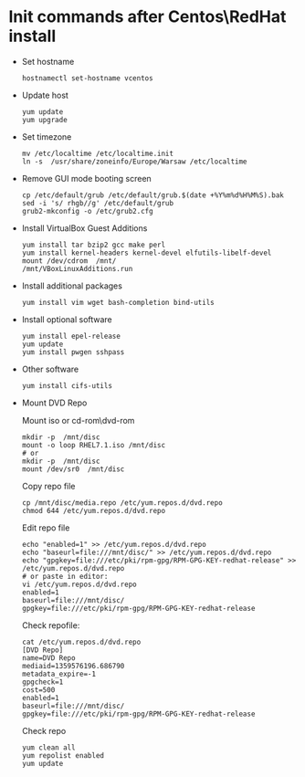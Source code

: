 # Init commands after Centos\RedHat install

- Set hostname

      hostnamectl set-hostname vcentos

- Update host

      yum update
      yum upgrade

- Set timezone

      mv /etc/localtime /etc/localtime.init
      ln -s  /usr/share/zoneinfo/Europe/Warsaw /etc/localtime

- Remove GUI mode booting screen

      cp /etc/default/grub /etc/default/grub.$(date +%Y%m%d%H%M%S).bak
      sed -i 's/ rhgb//g' /etc/default/grub
      grub2-mkconfig -o /etc/grub2.cfg

- Install VirtualBox Guest Additions

      yum install tar bzip2 gcc make perl
      yum install kernel-headers kernel-devel elfutils-libelf-devel
      mount /dev/cdrom  /mnt/
      /mnt/VBoxLinuxAdditions.run

- Install additional packages

      yum install vim wget bash-completion bind-utils

- Install optional software

      yum install epel-release
      yum update
      yum install pwgen sshpass

- Other software

      yum install cifs-utils

- Mount DVD Repo

    Mount iso or cd-rom\dvd-rom

      mkdir -p  /mnt/disc
      mount -o loop RHEL7.1.iso /mnt/disc
      # or
      mkdir -p  /mnt/disc
      mount /dev/sr0  /mnt/disc

    Copy repo file

      cp /mnt/disc/media.repo /etc/yum.repos.d/dvd.repo
      chmod 644 /etc/yum.repos.d/dvd.repo

    Edit repo file

      echo "enabled=1" >> /etc/yum.repos.d/dvd.repo
      echo "baseurl=file:///mnt/disc/" >> /etc/yum.repos.d/dvd.repo
      echo "gpgkey=file:///etc/pki/rpm-gpg/RPM-GPG-KEY-redhat-release" >> /etc/yum.repos.d/dvd.repo
      # or paste in editor:
      vi /etc/yum.repos.d/dvd.repo
      enabled=1
      baseurl=file:///mnt/disc/
      gpgkey=file:///etc/pki/rpm-gpg/RPM-GPG-KEY-redhat-release

    Check repofile:

      cat /etc/yum.repos.d/dvd.repo
      [DVD Repo]
      name=DVD Repo
      mediaid=1359576196.686790
      metadata_expire=-1
      gpgcheck=1
      cost=500
      enabled=1
      baseurl=file:///mnt/disc/
      gpgkey=file:///etc/pki/rpm-gpg/RPM-GPG-KEY-redhat-release

    Check repo

      yum clean all
      yum repolist enabled
      yum update
